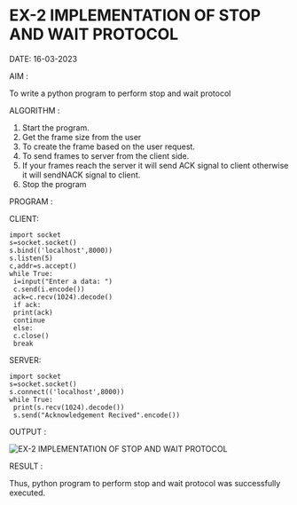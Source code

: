 # EX-2 IMPLEMENTATION OF STOP AND WAIT PROTOCOL

DATE: 16-03-2023

AIM :

  To write a python program to perform stop and wait protocol

ALGORITHM :
  
1. Start the program.
2. Get the frame size from the user
3. To create the frame based on the user request.
4. To send frames to server from the client side.
5. If your frames reach the server it will send ACK signal to client
otherwise it will sendNACK signal to client.
6. Stop the program

PROGRAM :

CLIENT:
```
import socket
s=socket.socket()
s.bind(('localhost',8000))
s.listen(5)
c,addr=s.accept()
while True:
 i=input("Enter a data: ")
 c.send(i.encode())
 ack=c.recv(1024).decode()
 if ack:
 print(ack)
 continue
 else:
 c.close()
 break
 ```
 
SERVER:
```
import socket
s=socket.socket()
s.connect(('localhost',8000))
while True:
 print(s.recv(1024).decode())
 s.send("Acknowledgement Recived".encode())
```

OUTPUT :

![EX-2 IMPLEMENTATION OF STOP AND WAIT PROTOCOL](https://github.com/kannan0071/EX-2/assets/119641638/cc5c3c2f-98bb-44ac-9a58-27fd4d4ed196)

RESULT :

Thus, python program to perform stop and wait protocol was successfully executed.


